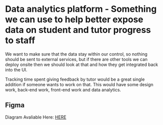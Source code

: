 # Data analytics platform - Something we can use to help better expose data on student and tutor progress to staff

We want to make sure that the data stay within our control, so nothing should be sent to external
services, but if there are other tools we can deploy onsite then we should look at that and how they
get integrated back into the UI.

Tracking time spent giving feedback by tutor would be a great single addition if someone wants to
work on that. This would have some design work, back-end work, front-end work and data analytics.

## Figma

Diagram Avaliable Here: [HERE](https://www.figma.com/file/apxkmJeiPHjpHw2Qe4TwBa/OnTrack-Enhance-the-Chart?node-id=63%3A5408&t=3JZd9WQcgmUCrdKK-0)
